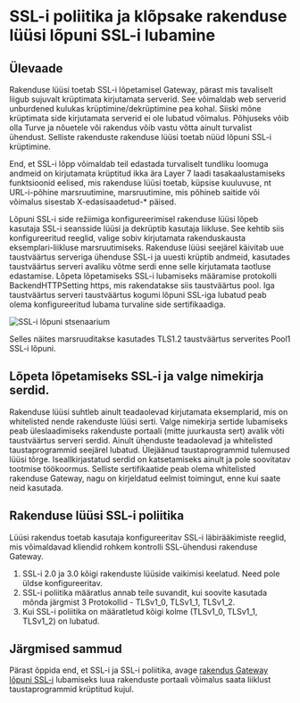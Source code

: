 <properties
   pageTitle="SSL-i poliitika ja klõpsake rakenduse lüüsi lõpuni SSL-i lubamine | Microsoft Azure'i"
   description="Sellel lehel antakse ülevaade rakenduse lüüsi lõpuni SSL-i tugi."
   documentationCenter="na"
   services="application-gateway"
   authors="amsriva"
   manager="rossort"
   editor="amsriva"/>
<tags
   ms.service="application-gateway"
   ms.devlang="na"
   ms.topic="hero-article"
   ms.tgt_pltfrm="na"
   ms.workload="infrastructure-services"
   ms.date="10/25/2016"
   ms.author="amsriva"/>

# <a name="enabling-ssl-policy-and-end-to-end-ssl-on-application-gateway"></a>SSL-i poliitika ja klõpsake rakenduse lüüsi lõpuni SSL-i lubamine

## <a name="overview"></a>Ülevaade

Rakenduse lüüsi toetab SSL-i lõpetamisel Gateway, pärast mis tavaliselt liigub sujuvalt krüptimata kirjutamata serverid. See võimaldab web serverid unburdened kulukas krüptimine/dekrüptimine pea kohal. Siiski mõne krüptimata side kirjutamata serverid ei ole lubatud võimalus. Põhjuseks võib olla Turve ja nõuetele või rakendus võib vastu võtta ainult turvalist ühendust. Selliste rakenduste rakenduse lüüsi toetab nüüd lõpuni SSL-i krüptimine.

End, et SSL-i lõpp võimaldab teil edastada turvaliselt tundliku loomuga andmeid on kirjutamata krüptitud ikka ära Layer 7 laadi tasakaalustamiseks funktsioonid eelised, mis rakenduse lüüsi toetab, küpsise kuuluvuse, nt URL-i-põhine marsruutimine, marsruutimine, mis põhineb saitide või võimalus sisestab X-edasisaadetud-* päised.

Lõpuni SSL-i side režiimiga konfigureerimisel rakenduse lüüsi lõpeb kasutaja SSL-i seansside lüüsi ja dekrüptib kasutaja liikluse. See kehtib siis konfigureeritud reeglid, valige sobiv kirjutamata rakenduskausta eksemplari-liikluse marsruutimiseks. Rakenduse lüüsi seejärel käivitab uue taustväärtus serveriga ühenduse SSL-i ja uuesti krüptib andmeid, kasutades taustväärtus serveri avaliku võtme serdi enne selle kirjutamata taotluse edastamise. Lõpeta lõpetamiseks SSL-i lubamiseks määramise protokolli BackendHTTPSetting https, mis rakendatakse siis taustväärtus pool. Iga taustväärtus serveri taustväärtus kogumi lõpuni SSL-iga lubatud peab olema konfigureeritud lubama turvaline side sertifikaadiga.

![SSL-i lõpuni stsenaarium][1]

Selles näites marsruuditakse kasutades TLS1.2 taustväärtus serverites Pool1 SSL-i lõpuni.

## <a name="end-to-end-ssl-and-whitelisting-of-certificates"></a>Lõpeta lõpetamiseks SSL-i ja valge nimekirja serdid.

Rakenduse lüüsi suhtleb ainult teadaolevad kirjutamata eksemplarid, mis on whitelisted nende rakenduste lüüsi serti. Valge nimekirja sertide lubamiseks peab üleslaadimiseks rakenduste portaali (mitte juurkausta sert) avalik võti taustväärtus serveri serdid. Ainult ühenduste teadaolevad ja whitelisted taustaprogrammid seejärel lubatud. Ülejäänud taustaprogrammid tulemused lüüsi tõrge. Iseallkirjastatud serdid on katsetamiseks ainult ja pole soovitatav tootmise töökoormus. Selliste sertifikaatide peab olema whitelisted rakenduse Gateway, nagu on kirjeldatud eelmist toimingut, enne kui saate neid kasutada.

## <a name="application-gateway-ssl-policy"></a>Rakenduse lüüsi SSL-i poliitika

Lüüsi rakendus toetab kasutaja konfigureeritav SSL-i läbirääkimiste reeglid, mis võimaldavad kliendid rohkem kontrolli SSL-ühendusi rakenduse Gateway.

1. SSL-i 2.0 ja 3.0 kõigi rakenduste lüüside vaikimisi keelatud. Need pole üldse konfigureeritav.
2. SSL-i poliitika määratlus annab teile suvandit, kui soovite kasutada mõnda järgmist 3 Protokollid - TLSv1\_0, TLSv1\_1, TLSv1\_2.
3. Kui SSL-i poliitika on määratletud kõigi kolme (TLSv1\_0, TLSv1\_1, TLSv1_2) on lubatud.

## <a name="next-steps"></a>Järgmised sammud

Pärast õppida end, et SSL-i ja SSL-i poliitika, avage [rakendus Gateway lõpuni SSL-i](application-gateway-end-to-end-ssl-powershell.md) lubamiseks luua rakenduste portaali võimalus saata liiklust taustaprogrammid krüptitud kujul.

<!--Image references-->

[1]: ./media/application-gateway-backend-ssl/scenario.png